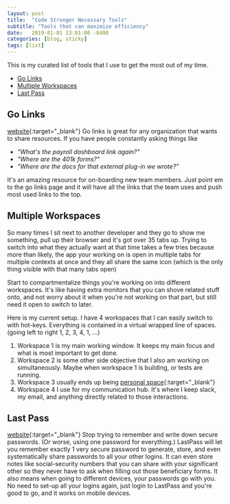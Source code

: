 ```yaml
---
layout: post
title:  "Code Stronger Necessary Tools"
subtitle: "Tools that can maximize efficiency"
date:   2019-01-01 13:01:00 -0400
categories: [blog, sticky]
tags: [list]
---
```


This is my curated list of tools that I use to get the most out of my time.

* [Go Links](#go-links)
* [Multiple Workspaces](#multiple-workspaces)
* [Last Pass](#last-pass)

## Go Links
[website](https://www.golinks.io/){:target="_blank"}
Go links is great for any organization that wants to share resources. If you have people constantly asking things like

  * *"What's the payroll dashboard link again?"*
  * *"Where are the 401k forms?"*
  * *"Where are the docs for that external plug-in we wrote?"*

It's an amazing resource for on-boarding new team members. Just point em to the go links page and it will have all the links that the team uses and push most used links to the top.

## Multiple Workspaces
So many times I sit next to another developer and they go to show me something, pull up their browser and it's got over 35 tabs up. Trying to switch into what they actually want at that time takes a few tries because more than likely, the app your working on is open in multiple tabs for multiple contexts at once and they all share the same icon (which is the only thing visible with that many tabs open)

Start to compartmentalize things you're working on into different workspaces. It's like having extra monitors that you can shove related stuff onto, and not worry about it when you're not working on that part, but still need it open to switch to later.

Here is my current setup. I have 4 workspaces that I can easily switch to with hot-keys. Everything is contained in a virtual wrapped line of spaces. (going left to right 1, 2, 3, 4, 1, ...)
  1. Workspace 1 is my main working window. It keeps my main focus and what is most important to get done.
  2. Workspace 2 is some other side objective that I also am working on simultaneously. Maybe when workspace 1 is building, or tests are running.
  3. Workspace 3 usually ends up being [personal space](https://i.imgur.com/ELU1Vy7.jpg){:target="_blank"}
  4. Workspace 4 I use for my communication hub. It's where I keep slack, my email, and anything directly related to those interactions.

## Last Pass
  [website](https://www.lastpass.com/){:target="_blank"}
Stop trying to remember and write down secure passwords. (Or worse, using one password for everything.) LastPass will let you remember exactly 1 very secure password to generate, store, and even systematically share passwords to all your other logins. It can even store notes like social-security numbers that you can share with your significant other so they never have to ask when filling out those beneficiary forms. It also means when going to different devices, your passwords go with you. No need to set-up all your logins again, just login to LastPass and you're good to go, and it works on mobile devices.
